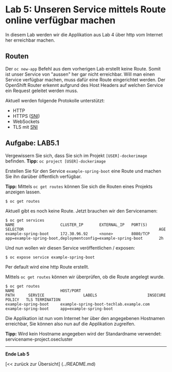 # Lab 5: Unseren Service mittels Route online verfügbar machen

In diesem Lab werden wir die Applikation aus Lab 4 über http vom Internet her erreichbar machen.

## Routen

Der `oc new-app` Befehl aus dem vorherigen Lab erstellt keine Route. Somit ist unser Service von "aussen" her gar nicht erreichbar. Will man einen Service verfügbar machen, muss dafür eine Route eingerichtet werden. Der OpenShift Router erkennt aufgrund des Host Headers auf welchen Service ein Request geleitet werden muss.

Aktuell werden folgende Protokolle unterstützt:

- HTTP
- HTTPS ([SNI](https://en.wikipedia.org/wiki/Server_Name_Indication))
- WebSockets
- TLS mit [SNI](https://en.wikipedia.org/wiki/Server_Name_Indication)

## Aufgabe: LAB5.1

Vergewissern Sie sich, dass Sie sich im Projekt `[USER]-dockerimage` befinden. **Tipp:** `oc project [USER]-dockerimage`

Erstellen Sie für den Service `example-spring-boot` eine Route und machen Sie ihn darüber öffentlich verfügbar.

**Tipp:** Mittels `oc get routes` können Sie sich die Routen eines Projekts anzeigen lassen.

```
$ oc get routes
```

Aktuell gibt es noch keine Route. Jetzt brauchen wir den Servicenamen:

```
$ oc get services
NAME                    CLUSTER_IP       EXTERNAL_IP   PORT(S)    SELECTOR                                                           AGE
example-spring-boot     172.30.96.92     <none>        8080/TCP   app=example-spring-boot,deploymentconfig=example-spring-boot       2h
```

Und nun wollen wir diesen Service veröffentlichen / exposen:

```
$ oc expose service example-spring-boot
```

Per default wird eine http Route erstellt.

Mittels `oc get routes` können wir überprüfen, ob die Route angelegt wurde.

```
$ oc get routes
NAME                    HOST/PORT                                      PATH      SERVICE                 LABELS                      INSECURE POLICY   TLS TERMINATION
example-spring-boot     example-spring-boot-techlab.example.com               example-spring-boot     app=example-spring-boot
```

Die Applikation ist nun vom Internet her über den angegebenen Hostnamen erreichbar, Sie können also nun auf die Applikation zugreifen.

**Tipp:** Wird kein Hostname angegeben wird der Standardname verwendet: servicename-project.osecluster


---

**Ende Lab 5**

[<< zurück zur Übersicht] (../README.md)

